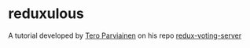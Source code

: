 # reduxulous

A tutorial developed by [Tero Parviainen](https://github.com/teropa) on his repo [redux-voting-server](https://github.com/teropa/redux-voting-server)
